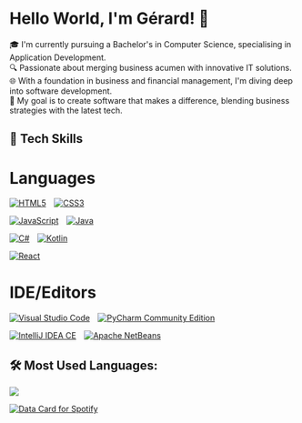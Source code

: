# Hello World, I'm Gérard! 👋

🎓 I'm currently pursuing a Bachelor's in Computer Science, specialising in Application Development.<br>
🔍 Passionate about merging business acumen with innovative IT solutions.<br>
🌐 With a foundation in business and financial management, I'm diving deep into software development.<br>
💼 My goal is to create software that makes a difference, blending business strategies with the latest tech.<br>

## 🚀 Tech Skills
# Languages
<p align="left">
  <a href="#"><img alt="HTML5" src="https://img.shields.io/badge/html5-%23E34F26.svg?style=for-the-badge&logo=html5&logoColor=white"></a>
  <a href="#"><img alt="CSS3" src="https://img.shields.io/badge/css3-%231572B6.svg?style=for-the-badge&logo=css3&logoColor=white" style="margin-left: 10px;"></a>
</p>
<p align="left">
  <a href="#"><img alt="JavaScript" src="https://img.shields.io/badge/javascript-%23F7DF1E.svg?style=for-the-badge&logo=javascript&logoColor=black"></a>
  <a href="#"><img alt="Java" src="https://img.shields.io/badge/java-%23ED8B00.svg?style=for-the-badge&logo=java&logoColor=white" style="margin-left: 10px;"></a>
</p>
<p align="left">
  <a href="#"><img alt="C#" src="https://img.shields.io/badge/c%23-%23239120.svg?style=for-the-badge&logo=c-sharp&logoColor=white"></a>
  <a href="#"><img alt="Kotlin" src="https://img.shields.io/badge/kotlin-%237F52FF.svg?style=for-the-badge&logo=kotlin&logoColor=white" style="margin-left: 10px;"></a>
</p>
<p align="left">
  <a href="#"><img alt="React" src="https://img.shields.io/badge/react-%2361DAFB.svg?style=for-the-badge&logo=react&logoColor=white"></a>
</p>



# IDE/Editors
<p align="left">
  <a href="#"><img alt="Visual Studio Code" src="https://img.shields.io/badge/Visual%20Studio%20Code-%23007ACC.svg?style=for-the-badge&logo=visual-studio-code&logoColor=white"></a>
  <a href="#"><img alt="PyCharm Community Edition" src="https://img.shields.io/badge/PyCharm%20Community-%231BA8D2.svg?style=for-the-badge&logo=pycharm&logoColor=white" style="margin-left: 10px;"></a>
</p>
<p align="left">
  <a href="#"><img alt="IntelliJ IDEA CE" src="https://img.shields.io/badge/IntelliJ%20IDEA%20CE-%23000000.svg?style=for-the-badge&logo=intellij-idea&logoColor=white"></a>
  <a href="#"><img alt="Apache NetBeans" src="https://img.shields.io/badge/Apache%20NetBeans-%231B6AC6.svg?style=for-the-badge&logo=apache-netbeans-ide&logoColor=white" style="margin-left: 10px;"></a>
</p>

## 🛠️ Most Used Languages:

![](https://github-readme-stats.vercel.app/api/top-langs/?username=GerryHorror&theme=dark)

<a href="https://data-card-for-spotify.herokuapp.com/card?user_id=gerardblankenberg">
  <img src="https://data-card-for-spotify.herokuapp.com/api/card?user_id=gerardblankenberg" alt="Data Card for Spotify">
</a>
